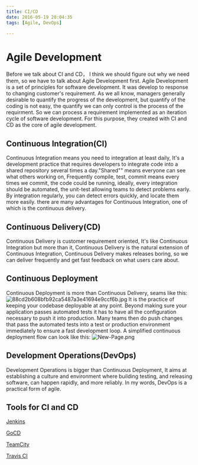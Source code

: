 ```yaml
---
title: CI/CD
date: 2016-05-19 20:04:35
tags: [Agile, DevOps]

---
```

# Agile Development

Before we talk about CI and CD， I think we should figure out why we need them, so we have to talk about Agile Development first.
Agile Development is a set of principles for software development. It was develop to response to changing customer's requirement. As we all know, managers generally desirable to quantify the progress of the development, but quantify of the coding is not easy, the quantify we can only control is the process of the requirment. So we can process a requirement implemented as an iteration cycle of software development.
For this purpose, they created with CI and CD as the core of agile development.
<!-- more -->
## Continuous Integration(CI)

Continuous Integration means you need to integration at least daily, It's a development practice that requires developers to integrate code into a shared repository several times a day."Shared"" means everyone can see what others working on, Frequently compile, test, commit means every times we commit, the code could be running, ideally, every integration should be automated, the unit-test allowing teams to detect problems early. By integration regularly, you can detect errors quickly, and locate them more easily.
there are many advantages for Continuous Integration, one of which is the continuous delivery.

## Continuous Delivery(CD)

Continuous Delivery is customer requirement oriented, It's like Continuous Integration but more than it, Continuous Delivery is the natural extension of Continuous Integration, Continuous Delivery makes releases boring, so we can deliver frequently and get fast feedback on what users care about.

## Continuous Deployment

Continuous Deployment is more than Continuous Delivery, seams like this:
 ![88cd2b608bfb92ca5487a3e41694e9ccf6b.jpg](https://d1089v03p3mzyq.cloudfront.net/assets/website/continuous-integration-essentials/continuous-delivery-vs-continuous-deployment-b371cf5be55b1c52635058af7b70188cd2b608bfb92ca5487a3e41694e9ccf6b.jpg)
It is the practice of keeping your codebase deployable at any point. Beyond making sure your application passes automated tests it has to have all the configuration necessary to push it into production. Many teams then do push changes that pass the automated tests into a test or production environment immediately to ensure a fast development loop.
A simplified continuous deployment flow can look like this:
![New-Page.png](https://risingstack-blog.s3-eu-west-1.amazonaws.com/2014/Sep/Continuous-deployment---New-Page.png)


## Development Operations(DevOps)

Development Operations is bigger than Continuous Deployment, It aims at establishing a culture and environment where building testing, and releasing software, can happen rapidly, and more reliably.
In my words, DevOps is a practical form of agile.

## Tools for CI and CD

[Jenkins](https://jenkins.io/)

[GoCD](https://www.go.cd/download/)

[TeamCity](https://www.jetbrains.com/teamcity/)

[Travis CI](https://travis-ci.org/)

